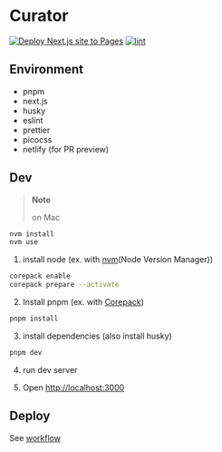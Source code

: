 # Curator

[![Deploy Next.js site to Pages](https://github.com/joe-brothers/curator/actions/workflows/deploy.yml/badge.svg?event=push)](https://github.com/joe-brothers/curator/actions/workflows/deploy.yml)
[![lint](https://github.com/joe-brothers/curator/actions/workflows/lint.yml/badge.svg?event=push)](https://github.com/joe-brothers/curator/actions/workflows/lint.yml)

## Environment
- pnpm
- next.js
- husky
- eslint
- prettier
- picocss
- netlify (for PR preview)

## Dev

> **Note**
>
> on Mac

```sh
nvm install
nvm use
```
1. install node (ex. with [nvm](https://github.com/nvm-sh/nvm)(Node Version Manager))

```sh
corepack enable
corepack prepare --activate
```
2. Install pnpm (ex. with [Corepack](https://nodejs.org/api/corepack.html))

```bash
pnpm install
```
3. install dependencies (also install husky)

```bash
pnpm dev
```
4. run dev server

5. Open [http://localhost:3000](http://localhost:3000)

## Deploy

See [workflow](.github/workflows/deploy.yml)
